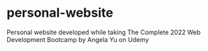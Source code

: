 # personal-website
Personal website developed while taking The Complete 2022 Web Development Bootcamp by Angela Yu on Udemy
